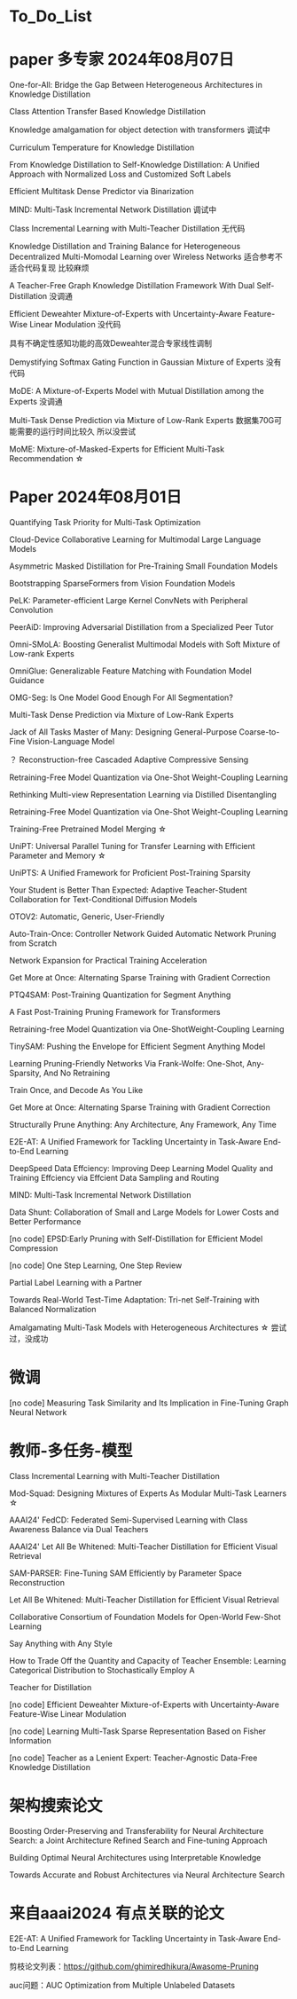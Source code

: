 # To_Do_List

# paper 多专家 2024年08月07日

One-for-All: Bridge the Gap Between Heterogeneous Architectures in Knowledge Distillation



Class Attention Transfer Based Knowledge Distillation

Knowledge amalgamation for object detection with transformers  调试中

Curriculum Temperature for Knowledge Distillation

From Knowledge Distillation to Self-Knowledge Distillation: A Unified Approach with Normalized Loss and Customized Soft Labels

Efficient Multitask Dense Predictor via Binarization

MIND: Multi-Task Incremental Network Distillation 调试中

Class Incremental Learning with Multi-Teacher Distillation 无代码

Knowledge Distillation and Training Balance for Heterogeneous Decentralized Multi-Momodal Learning over Wireless Networks 适合参考不适合代码复现 比较麻烦

A Teacher-Free Graph Knowledge Distillation Framework With Dual Self-Distillation 没调通

Efficient Deweahter Mixture-of-Experts with Uncertainty-Aware Feature-Wise Linear Modulation 没代码

具有不确定性感知功能的高效Deweahter混合专家线性调制

Demystifying Softmax Gating Function in Gaussian Mixture of Experts 没有代码


MoDE: A Mixture-of-Experts Model with Mutual Distillation among the Experts 没调通



Multi-Task Dense Prediction via Mixture of Low-Rank Experts 数据集70G可能需要的运行时间比较久 所以没尝试



MoME: Mixture-of-Masked-Experts for Efficient Multi-Task Recommendation ☆






# Paper 2024年08月01日

Quantifying Task Priority for Multi-Task Optimization 

Cloud-Device Collaborative Learning for Multimodal Large Language Models

Asymmetric Masked Distillation for Pre-Training Small Foundation Models

Bootstrapping SparseFormers from Vision Foundation Models

PeLK: Parameter-efficient Large Kernel ConvNets with Peripheral Convolution

PeerAiD: Improving Adversarial Distillation from a Specialized Peer Tutor

Omni-SMoLA: Boosting Generalist Multimodal Models with Soft Mixture of Low-rank Experts

OmniGlue: Generalizable Feature Matching with Foundation Model Guidance

OMG-Seg: Is One Model Good Enough For All Segmentation?

Multi-Task Dense Prediction via Mixture of Low-Rank Experts

Jack of All Tasks Master of Many: Designing General-Purpose Coarse-to-Fine Vision-Language Model

？ Reconstruction-free Cascaded Adaptive Compressive Sensing 

Retraining-Free Model Quantization via One-Shot Weight-Coupling Learning

Rethinking Multi-view Representation Learning via Distilled Disentangling

Retraining-Free Model Quantization via One-Shot Weight-Coupling Learning

Training-Free Pretrained Model Merging ☆ 

UniPT: Universal Parallel Tuning for Transfer Learning with Efficient Parameter and Memory ☆ 

UniPTS: A Unified Framework for Proficient Post-Training Sparsity

Your Student is Better Than Expected: Adaptive Teacher-Student Collaboration for Text-Conditional Diffusion Models

OTOV2: Automatic, Generic, User-Friendly

Auto-Train-Once: Controller Network Guided Automatic Network Pruning from Scratch

Network Expansion for Practical Training Acceleration

Get More at Once: Alternating Sparse Training with Gradient Correction

PTQ4SAM: Post-Training Quantization for Segment Anything

A Fast Post-Training Pruning Framework for Transformers

Retraining-free Model Quantization via One-ShotWeight-Coupling Learning

TinySAM: Pushing the Envelope for Efficient Segment Anything Model

Learning Pruning-Friendly Networks Via Frank-Wolfe: One-Shot, Any-Sparsity, And No Retraining

Train Once, and Decode As You Like

Get More at Once: Alternating Sparse Training with Gradient Correction

Structurally Prune Anything: Any Architecture, Any Framework, Any Time

E2E-AT: A Unified Framework for Tackling Uncertainty in Task-Aware End-to-End Learning

DeepSpeed Data Effciency: Improving Deep Learning Model Quality and Training Effciency via Effcient Data Sampling and Routing

MIND: Multi-Task Incremental Network Distillation

Data Shunt: Collaboration of Small and Large Models for Lower Costs and Better Performance

[no code] EPSD:Early Pruning with Self-Distillation for Efficient Model Compression

[no code] One Step Learning, One Step Review

Partial Label Learning with a Partner

Towards Real-World Test-Time Adaptation: Tri-net Self-Training with Balanced Normalization

Amalgamating Multi-Task Models with Heterogeneous Architectures ☆ 尝试过，没成功

# 微调

[no code] Measuring Task Similarity and Its Implication in Fine-Tuning Graph Neural Network



# 教师-多任务-模型

Class Incremental Learning with Multi-Teacher Distillation

Mod-Squad: Designing Mixtures of Experts As Modular Multi-Task Learners ☆

AAAI24' FedCD: Federated Semi-Supervised Learning with Class Awareness Balance via Dual Teachers

AAAI24' Let All Be Whitened: Multi-Teacher Distillation for Efficient Visual Retrieval

SAM-PARSER: Fine-Tuning SAM Efficiently by Parameter Space Reconstruction

Let All Be Whitened: Multi-Teacher Distillation for Efficient Visual Retrieval

Collaborative Consortium of Foundation Models for Open-World Few-Shot Learning

Say Anything with Any Style

How to Trade Off the Quantity and Capacity of Teacher Ensemble: Learning Categorical Distribution to Stochastically Employ A 

Teacher for Distillation 

[no code] Efficient Deweahter Mixture-of-Experts with Uncertainty-Aware Feature-Wise Linear Modulation

[no code] Learning Multi-Task Sparse Representation Based on Fisher Information

[no code]  Teacher as a Lenient Expert: Teacher-Agnostic Data-Free Knowledge Distillation

# 架构搜索论文

Boosting Order-Preserving and Transferability for Neural Architecture Search: a Joint Architecture Refined Search and Fine-tuning Approach

Building Optimal Neural Architectures using Interpretable Knowledge

Towards Accurate and Robust Architectures via Neural Architecture Search



# 来自aaai2024 有点关联的论文

E2E-AT: A Unified Framework for Tackling Uncertainty in Task-Aware End-to-End Learning

剪枝论文列表：https://github.com/ghimiredhikura/Awasome-Pruning

auc问题：AUC Optimization from Multiple Unlabeled Datasets


